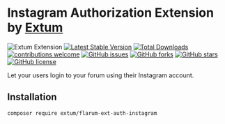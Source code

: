 # Instagram Authorization Extension by [Extum](https://github.com/Extum) 
![Extum Extension](https://img.shields.io/badge/Extum-Extension-orange.svg)
[![Latest Stable Version](https://img.shields.io/packagist/v/Extum/flarum-ext-auth-instagram.svg)](https://packagist.org/packages/Extum/flarum-ext-auth-instagram)
[![Total Downloads](https://img.shields.io/packagist/dt/Extum/flarum-ext-auth-instagram.svg)](https://packagist.org/packages/Extum/flarum-ext-auth-instagram)
[![contributions welcome](https://img.shields.io/badge/contributions-welcome-brightgreen.svg?style=flat)](https://github.com/Extum/flarum-ext-auth-instagram/issues) 
[![GitHub issues](https://img.shields.io/github/issues/Extum/flarum-ext-auth-instagram.svg)](https://github.com/Extum/flarum-ext-auth-instagram/issues)
[![GitHub forks](https://img.shields.io/github/forks/Extum/flarum-ext-auth-instagram.svg)](https://github.com/Extum/flarum-ext-auth-instagram/network)
[![GitHub stars](https://img.shields.io/github/stars/Extum/flarum-ext-auth-instagram.svg)](https://github.com/Extum/flarum-ext-auth-instagram/stargazers)
[![GitHub license](https://img.shields.io/badge/license-MIT-blue.svg)](https://raw.githubusercontent.com/Extum/flarum-ext-auth-instagram/master/LICENSE) 

Let your users login to your forum using their Instagram account.

## Installation

```
composer require extum/flarum-ext-auth-instagram
```
